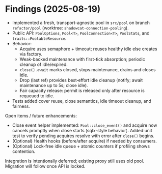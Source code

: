 # Findings (2025-08-19)

- Implemented a fresh, transport-agnostic pool in `src/pool` on branch `refactor/pool` (worktree: `shadowcat-connection-pooling`).
- Public API: `PoolOptions`, `Pool<T>`, `PoolConnection<T>`, `PoolStats`, and `traits::PoolableResource`.
- Behavior:
  - Acquire uses semaphore + timeout; reuses healthy idle else creates via factory.
  - Weak-backed maintenance with first-tick absorption; periodic cleanup of idle/expired.
  - `close().await` marks closed, stops maintenance, drains and closes idle.
  - Drop (last ref) provides best‑effort idle cleanup (notify; await maintenance up to 5s; close idle).
  - Fair capacity release: permit is released only after resource is requeued to idle.
- Tests added cover reuse, close semantics, idle timeout cleanup, and fairness.

Open items / future enhancements:
- Close event helper implemented: `Pool::close_event()` and acquire now cancels
  promptly when close starts (sqlx-style behavior). Added unit test to verify
  pending acquires resolve with error after `close()` begins.
- (Optional) Health hooks (before/after acquire) if needed by consumers.
- (Optional) Lock-free idle queue + atomic counters if profiling shows contention.

Integration is intentionally deferred; existing proxy still uses old pool. Migration will follow once API is locked.
